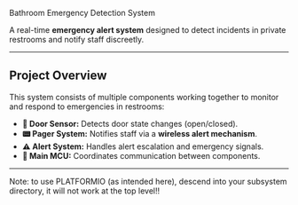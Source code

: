 Bathroom Emergency Detection System

A real-time **emergency alert system** designed to detect incidents in private restrooms and notify staff discreetly.

---

## Project Overview
This system consists of multiple components working together to monitor and respond to emergencies in restrooms:
- **🚪 Door Sensor:** Detects door state changes (open/closed).
- **📟 Pager System:** Notifies staff via a **wireless alert mechanism**.
- **⚠️ Alert System:** Handles alert escalation and emergency signals.
- **🧠 Main MCU:** Coordinates communication between components.

---
Note: to use PLATFORMIO (as intended here), descend into your subsystem directory, it will not work at the top level!!
